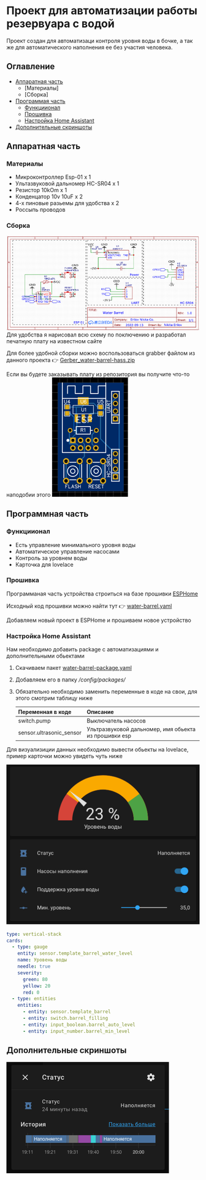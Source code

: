 # Проект для автоматизации работы резервуара с водой
Проект создан для автоматизаци контроля уровня воды в бочке, а так же для автоматического наполнения ее без участия человека.

## Оглавление
- [Аппаратная часть](#Аппаратная-часть)
    - [Материалы]
    - [Сборка]
- [Программая часть](#Программая-часть)
    - [Функциионал](#Функциионал)
    - [Прошивка](#Прошивка)
    - [Настройка Home Assistant](#Настройка-Home-Assistant)
- [Дополнительные скриншоты](#Дополнительные-скриншоты)

## Аппаратная часть
### Материалы
- Микроконтроллер Esp-01 x 1
- Ультазвуковой дальномер HC-SR04 x 1
- Резистор 10kOm x 1
- Конденцатор 10v 10uF x 2
- 4-х пиновые разьемы для удобства x 2
- Россыпь проводов

### Сборка 
![Схема подключения](/scheme/scheme2.png "Схема подключения")
Для удобства я нарисовал всю схему по поключению и разработал печатную плату на известном сайте

Для более удобной сборки можно воспользоваться grabber файлом из данного проекта 👉 [Gerber_water-barrel-hass.zip](/scheme/Gerber_water-barrel-hass.zip)

Если вы будете заказывать плату из репозитория вы получите что-то наподобии этого
![Готовая плата](/scheme/scheme1.png "Готовая плата")


## Программная часть

### Функциионал
- Есть управление минимального уровня воды
- Автоматическое управление насосами
- Контроль за уровнем воды
- Карточка для lovelace

### Прошивка
Программаная часть устройства строиться на базе прошивки [ESPHome](https://esphome.io)

Исходный код прошивки можно найти тут 👉 [water-barrel.yaml](/esphome/water-barrel.yaml)

Добавляем новый проект в ESPHome и прошиваем новое устройство

### Настройка Home Assistant
Нам необходимо добавить package с автоматизациями и дополнительными обьектами 
1. Скачиваем пакет [water-barrel-package.yaml](/homeassistant/water-barrel-package.yaml)
1. Добавляем его в папку */config/packages/*
1. Обязательно необходимо заменить переменные в коде на свои, для этого смотрим таблицу ниже 

    | Переменная в коде        | Описание            |
    |--------------------------|---------------------|
    | switch.pump              | Выключатель насосов |
    | sensor.ultrasonic_sensor | Ультразвуковой дальномер, имя обьекта из прошивки esp |


Для визуализиции данных необходимо вывести обьекты на lovelace, пример карточки можно увидеть чуть ниже

![](/screenshots/screen1.png)
``` yaml
type: vertical-stack
cards:
  - type: gauge
    entity: sensor.template_barrel_water_level
    name: Уровень воды
    needle: true
    severity:
      green: 80
      yellow: 20
      red: 0
  - type: entities
    entities:
      - entity: sensor.template_barrel
      - entity: switch.barrel_filling
      - entity: input_boolean.barrel_auto_level
      - entity: input_number.barrel_min_level

```

## Дополнительные скриншоты
![](/screenshots/screen2.png)
